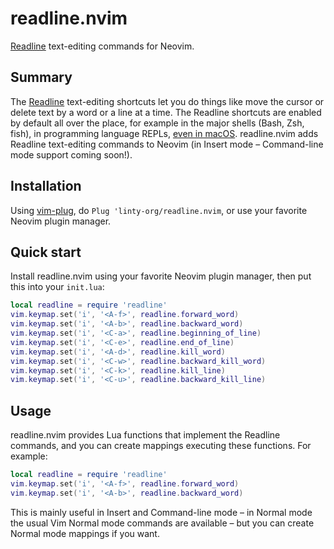 # readline.nvim

[Readline](https://en.wikipedia.org/wiki/GNU_Readline) text-editing commands for Neovim.

## Summary

The [Readline](https://en.wikipedia.org/wiki/GNU_Readline) text-editing shortcuts let you do things like move the cursor or delete text by a word or a line at a time. The Readline shortcuts are enabled by default all over the place, for example in the major shells (Bash, Zsh, fish), in programming language REPLs, [even in macOS](https://support.apple.com/en-us/HT201236). readline.nvim adds Readline text-editing commands to Neovim (in Insert mode – Command-line mode support coming soon!).

## Installation

Using [vim-plug](https://github.com/junegunn/vim-plug), do `Plug 'linty-org/readline.nvim`, or use your favorite Neovim plugin manager.

## Quick start

Install readline.nvim using your favorite Neovim plugin manager, then put this into your `init.lua`:
```lua
local readline = require 'readline'
vim.keymap.set('i', '<A-f>', readline.forward_word)
vim.keymap.set('i', '<A-b>', readline.backward_word)
vim.keymap.set('i', '<C-a>', readline.beginning_of_line)
vim.keymap.set('i', '<C-e>', readline.end_of_line)
vim.keymap.set('i', '<A-d>', readline.kill_word)
vim.keymap.set('i', '<C-w>', readline.backward_kill_word)
vim.keymap.set('i', '<C-k>', readline.kill_line)
vim.keymap.set('i', '<C-u>', readline.backward_kill_line)
```

## Usage

readline.nvim provides Lua functions that implement the Readline commands, and you can create mappings executing these functions. For example:
```lua
local readline = require 'readline'
vim.keymap.set('i', '<A-f>', readline.forward_word)
vim.keymap.set('i', '<A-b>', readline.backward_word)
```
This is mainly useful in Insert and Command-line mode – in Normal mode the usual Vim Normal mode commands are available – but you can create Normal mode mappings if you want.
